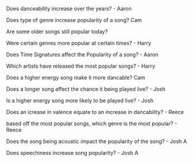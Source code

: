 Does danceability increase over the years? - Aaron

Does type of genre increase popularity of a song? Cam

Are some older songs still popular today?

Were certain genres more popular at certain times? - Harry

Does Time Signatures affect the Popularity of a song? - Aaron

Which artists have released the most popular songs? - Harry

Does a higher energy song make it more dancable? Cam

Does a longer song affect the chance it being played live? - Josh

Is a higher energy song more likely to be played live? - Josh

Does an icrease in valence equate to an increase in dancability? - Reece

based off the most popular songs, which genre is the most popular? - Reece

Does the song being acoustic impact the popularity of the song? - Josh A

Does speechiness increase song popularity? - Josh A
